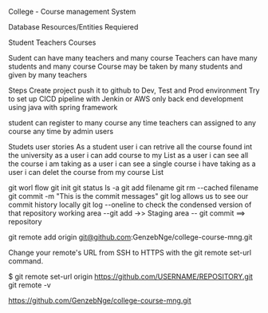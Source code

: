 College - Course management System

Database Resources/Entities Requiered 

Student
Teachers
Courses

Sudent can have many teachers and many course
Teachers can have many students and many course
Course may be taken by many students and given by many teachers

Steps 
Create project 
push it to github to Dev, Test and Prod environment
Try to set up CICD pipeline with Jenkin or AWS
only back end development using java with spring framework 

student can register to many course any time 
teachers can assigned to any course any time by admin users

Studets user stories 
As a student user i can retrive all the course found int the university
as a user i can add course to my List 
as a user i can see all the course i am taking
as a user i can see a single course i have taking
as a user i can delet the course from my course List

git worl flow
git init
git status
ls -a
git add filename
git rm --cached filename
git commit -m "This is the commit messages"
git log   allows us to see our commit history locally
git log  --oneline to check the condensed version of that repository 
working area --git add ->> Staging area -- git commit ==> repository

git remote add origin git@github.com:GenzebNge/college-course-mng.git


Change your remote's URL from SSH to HTTPS with the git remote set-url command.

$ git remote set-url origin https://github.com/USERNAME/REPOSITORY.git
git remote -v

https://github.com/GenzebNge/college-course-mng.git

